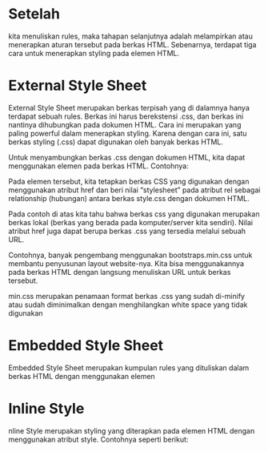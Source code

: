# Setelah 
kita menuliskan rules, maka tahapan selanjutnya adalah melampirkan atau menerapkan aturan tersebut pada berkas HTML. Sebenarnya, terdapat tiga cara untuk menerapkan styling pada elemen HTML.

# External Style Sheet 

External Style Sheet merupakan berkas terpisah yang di dalamnya hanya terdapat sebuah rules. Berkas ini harus berekstensi .css, dan berkas ini nantinya dihubungkan pada dokumen HTML. Cara ini merupakan yang paling powerful dalam menerapkan styling. Karena dengan cara ini, satu berkas styling (.css) dapat digunakan oleh banyak berkas HTML.

Untuk menyambungkan berkas .css dengan dokumen HTML, kita dapat menggunakan elemen <link> pada <head> berkas HTML. Contohnya:
<head>
   <title>Document Title</title>
   <link rel="stylesheet" href="style.css">
</head>

Pada elemen <link> tersebut, kita tetapkan berkas CSS yang digunakan dengan menggunakan atribut href dan beri nilai “stylesheet” pada atribut rel sebagai relationship (hubungan) antara berkas style.css dengan dokumen HTML.

Pada contoh di atas kita tahu bahwa berkas css yang digunakan merupakan berkas lokal (berkas yang berada pada komputer/server kita sendiri). Nilai atribut href juga dapat berupa berkas .css yang tersedia melalui sebuah URL. 

Contohnya, banyak pengembang menggunakan bootstraps.min.css untuk membantu penyusunan layout website-nya. Kita bisa menggunakannya pada berkas HTML dengan langsung menuliskan URL untuk berkas tersebut.

<head>
   <title>Document Title</title>
   <link rel="stylesheet" href="https://stackpath.bootstrapcdn.com/bootstrap/4.3.1/css/bootstrap.min.css">
</head>

min.css merupakan penamaan format berkas .css yang sudah di-minify atau sudah diminimalkan dengan menghilangkan white space yang tidak digunakan

# Embedded Style Sheet
Embedded Style Sheet merupakan kumpulan rules yang dituliskan dalam berkas HTML dengan menggunakan elemen <style>. Dengan begitu rules yang dituliskan hanya dapat dicakup oleh satu berkas HTML. Penulisan rules harus dituliskan dalam elemen <style> dan ditempatkan di dalam <head> dari berkas HTML.

<head>
   <title>Document Title</title>
   <style>
       /*
        * Rules styling dituliskan di sini
        */
   </style>
</head>

# Inline Style

nline Style merupakan styling yang diterapkan pada elemen HTML dengan menggunakan atribut style. Contohnya seperti berikut:
